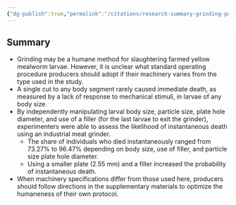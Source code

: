 ```yaml
---
{"dg-publish":true,"permalink":"/citations/research-summary-grinding-parameters-for-humane-slaughter-of-yellow-mealworm-larvae-rethink-priorities/","tags":["insects"],"created":"2025-10-23T11:01:43.090+01:00","updated":"2025-10-23T11:01:43.118+01:00"}
---
```


## Summary
*   Grinding may be a humane method for slaughtering farmed yellow mealworm larvae. However, it is unclear what standard operating procedure producers should adopt if their machinery varies from the type used in the study.
*   A single cut to any body segment rarely caused immediate death, as measured by a lack of response to mechanical stimuli, in larvae of any body size.
*   By independently manipulating larval body size, particle size, plate hole diameter, and use of a filler (for the last larvae to exit the grinder), experimenters were able to assess the likelihood of instantaneous death using an industrial meat grinder.
    *   The share of individuals who died instantaneously ranged from 73.27% to 96.47% depending on body size, use of filler, and particle size plate hole diameter.
    *   Using a smaller plate (2.55 mm) and a filler increased the probability of instantaneous death.
*   When machinery specifications differ from those used here, producers should follow directions in the supplementary materials to optimize the humaneness of their own protocol.